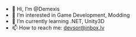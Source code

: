 - 👋 Hi, I’m @Demexis
- 👀 I’m interested in Game Development, Modding
- 🌱 I’m currently learning .NET, Unity3D
- 📫 How to reach me: devsor@inbox.lv

<!---
Demexis/Demexis is a ✨ special ✨ repository because its `README.md` (this file) appears on your GitHub profile.
You can click the Preview link to take a look at your changes.
--->
